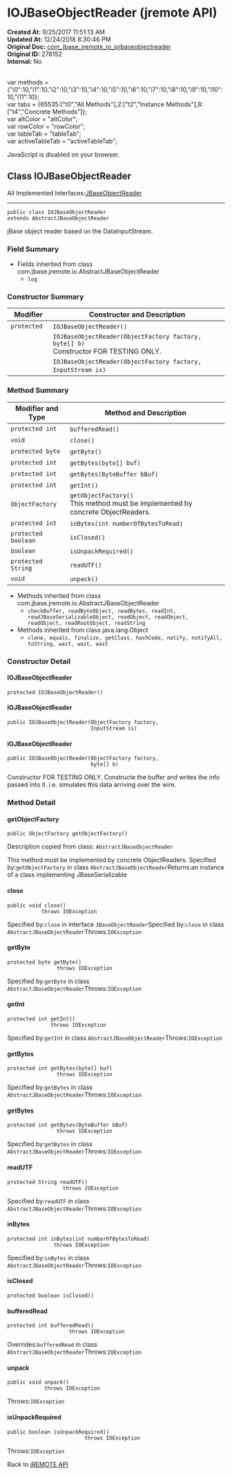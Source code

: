 # IOJBaseObjectReader (jremote API)

**Created At:** 9/25/2017 11:51:13 AM  
**Updated At:** 12/24/2018 8:30:46 PM  
**Original Doc:** [com_jbase_jremote_io_iojbaseobjectreader](https://docs.jbase.com/39250-io/com_jbase_jremote_io_iojbaseobjectreader)  
**Original ID:** 278152  
**Internal:** No  

<!--<br>    try {<br>        if (location.href.indexOf('is-external=true') == -1) {<br>            parent.document.title="IOJBaseObjectReader (jremote   API)";<br>        }<br>    }<br>    catch(err) {<br>    }<br>//--><br>var methods = {"i0":10,"i1":10,"i2":10,"i3":10,"i4":10,"i5":10,"i6":10,"i7":10,"i8":10,"i9":10,"i10":10,"i11":10};<br>var tabs = {65535:["t0","All Methods"],2:["t2","Instance Methods"],8:["t4","Concrete Methods"]};<br>var altColor = "altColor";<br>var rowColor = "rowColor";<br>var tableTab = "tableTab";<br>var activeTableTab = "activeTableTab";
JavaScript is disabled on your browser.



## Class IOJBaseObjectReader

All Implemented Interfaces:[JBaseObjectReader](./../jbaseobjectreader-%28jremote-api%29 "interface in com.jbase.jremote.io")
* * *


```
public class IOJBaseObjectReader
extends AbstractJBaseObjectReader
```

jBase object reader based on the DataInputStream.

### Field Summary

- Fields inherited from class com.jbase.jremote.io.AbstractJBaseObjectReader
    - `log`






### Constructor Summary


| Modifier<br> | Constructor and Description<br> |
| --- | --- |
| `protected `<br> | `IOJBaseObjectReader()` <br> |
| ` `<br> | `IOJBaseObjectReader(ObjectFactory factory, byte[] b)`<br>Constructor FOR TESTING ONLY.<br> |
| ` `<br> | `IOJBaseObjectReader(ObjectFactory factory, InputStream is)` <br> |






### Method Summary


| Modifier and Type<br> | Method and Description<br> |
| --- | --- |
| `protected int`<br> | `bufferedRead()` <br> |
| `void`<br> | `close()` <br> |
| `protected byte`<br> | `getByte()` <br> |
| `protected int`<br> | `getBytes(byte[] buf)` <br> |
| `protected int`<br> | `getBytes(ByteBuffer bBuf)` <br> |
| `protected int`<br> | `getInt()` <br> |
| `ObjectFactory`<br> | `getObjectFactory()`<br>This method must be implemented by concrete ObjectReaders.<br> |
| `protected int`<br> | `inBytes(int numberOfBytesToRead)` <br> |
| `protected boolean`<br> | `isClosed()` <br> |
| `boolean`<br> | `isUnpackRequired()` <br> |
| `protected String`<br> | `readUTF()` <br> |
| `void`<br> | `unpack()` <br> |


- Methods inherited from class com.jbase.jremote.io.AbstractJBaseObjectReader
    - `checkBuffer, readByteObject, readBytes, readInt, readJBaseSerializableObject, readObject, readObject, readObject, readRootObject, readString`
- Methods inherited from class java.lang.Object
    - `clone, equals, finalize, getClass, hashCode, notify, notifyAll, toString, wait, wait, wait`

### Constructor Detail

#### IOJBaseObjectReader

```
protected IOJBaseObjectReader()
```

#### 


#### IOJBaseObjectReader

```
public IOJBaseObjectReader(ObjectFactory factory,
                           InputStream is)
```

#### 


#### IOJBaseObjectReader

```
public IOJBaseObjectReader(ObjectFactory factory,
                           byte[] b)
```

Constructor FOR TESTING ONLY. Constructe the buffer and writes the info passed into it. i.e. simulates this data arriving over the wire.



### 


### Method Detail

#### getObjectFactory

```
public ObjectFactory getObjectFactory()
```

Description copied from class: `AbstractJBaseObjectReader`

This method must be implemented by concrete ObjectReaders.
Specified by:`getObjectFactory` in class `AbstractJBaseObjectReader`Returns:an instance of a class implementing JBaseSerializable
#### 


#### close

```
public void close()
           throws IOException
```
Specified by:`close` in interface `JBaseObjectReader`Specified by:`close` in class `AbstractJBaseObjectReader`Throws:`IOException`
#### 


#### getByte

```
protected byte getByte()
                throws IOException
```
Specified by:`getByte` in class `AbstractJBaseObjectReader`Throws:`IOException`
#### 


#### getInt

```
protected int getInt()
              throws IOException
```
Specified by:`getInt` in class `AbstractJBaseObjectReader`Throws:`IOException`
#### 


#### getBytes

```
protected int getBytes(byte[] buf)
                throws IOException
```
Specified by:`getBytes` in class `AbstractJBaseObjectReader`Throws:`IOException`
#### 


#### getBytes

```
protected int getBytes(ByteBuffer bBuf)
                throws IOException
```
Specified by:`getBytes` in class `AbstractJBaseObjectReader`Throws:`IOException`
#### 


#### readUTF

```
protected String readUTF()
                  throws IOException
```
Specified by:`readUTF` in class `AbstractJBaseObjectReader`Throws:`IOException`
#### 


#### inBytes

```
protected int inBytes(int numberOfBytesToRead)
               throws IOException
```
Specified by:`inBytes` in class `AbstractJBaseObjectReader`Throws:`IOException`
#### 


#### isClosed

```
protected boolean isClosed()
```

#### 


#### bufferedRead

```
protected int bufferedRead()
                    throws IOException
```
Overrides:`bufferedRead` in class `AbstractJBaseObjectReader`Throws:`IOException`
#### 


#### unpack

```
public void unpack()
            throws IOException
```
Throws:`IOException`
#### 


#### isUnpackRequired

```
public boolean isUnpackRequired()
                         throws IOException
```
Throws:`IOException`

Back to [jREMOTE API](com_jbase_jremote_package-summary)
